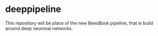 # deeppipeline

This repository will be place of the new BeesBook pipeline, that is build around deep neuronal networks.

